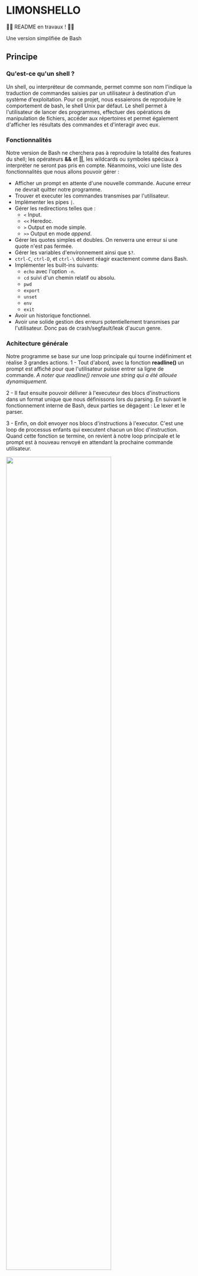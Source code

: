 # LIMONSHELLO

:construction_worker_man: README en travaux ! :construction_worker_woman:

Une version simplifiée de Bash


## Principe
### Qu'est-ce qu'un shell ?

Un shell, ou interpréteur de commande, permet comme son nom l'indique la traduction de commandes saisies par un utilisateur à destination d'un système d'exploitation. Pour ce projet, nous essaierons de reproduire le comportement de bash, le shell Unix par défaut.
Le shell permet à l'utilisateur de lancer des programmes, effectuer des opérations de manipulation de fichiers, accéder aux répertoires et permet également d'afficher les résultats des commandes et d'interagir avec eux.

### Fonctionnalités

Notre version de Bash ne cherchera pas à reproduire la totalité des features du shell; les opérateurs **&&** et **||**, les wildcards ou symboles spéciaux à interpréter ne seront pas pris en compte.
Néanmoins, voici une liste des fonctionnalités que nous allons pouvoir gérer :

- Afficher un prompt en attente d'une nouvelle commande. Aucune erreur ne devrait quitter notre programme. 
- Trouver et executer les commandes transmises par l'utilisateur.
- Implémenter les pipes `|`.
- Gérer les redirections telles que :
  - `<` Input.
  - `<<` Heredoc.
  - `>` Output en mode simple.
  - `>>` Output en mode *append*.
- Gérer les quotes simples et doubles. On renverra une erreur si une quote n'est pas fermée.
- Gérer les variables d'environnement ainsi que `$?`.
- `ctrl-C`, `ctrl-D`, et `ctrl-\` doivent réagir exactement comme dans Bash.
- Implémenter les built-ins suivants:
  - `echo` avec l'option `-n`.
  - `cd` suivi d'un chemin relatif ou absolu.
  - `pwd`
  - `export`
  - `unset`
  - `env`
  - `exit`
- Avoir un historique fonctionnel.
- Avoir une solide gestion des erreurs potentiellement transmises par l'utilisateur. Donc pas de crash/segfault/leak d'aucun genre.

### Achitecture générale

Notre programme se base sur une loop principale qui tourne indéfiniment et réalise 3 grandes actions.
1 - Tout d'abord, avec la fonction **readline()** un prompt est affiché pour que l'utilisateur puisse entrer sa ligne de commande.
*A noter que readline() renvoie une string qui a été allouée dynamiquement.*

2 - Il faut ensuite pouvoir délivrer à l'executeur des blocs d'instructions dans un format unique que nous définissons lors du parsing.
En suivant le fonctionnement interne de Bash, deux parties se dégagent : Le lexer et le parser.

3 - Enfin, on doit envoyer nos blocs d'instructions à l'executor. C'est une loop de processus enfants qui executent chacun un bloc d'instruction.
Quand cette fonction se termine, on revient à notre loop principale et le prompt est à nouveau renvoyé en attendant la prochaine commande utilisateur.

<img src="docs/Main.png" width="75%">


## Parsing
### LEXER
Le rôle du lexer est tout simplement de séparer chaque "mot" les uns des autres. Un mot est défini comme une suite de caractères autres que séparateurs (espaces, tabulations...). Cependant, une string définie par des doubles ou simples guillements compte comme un seul mot, guillemets inclus. C'est donc à ce moment qu'on vérifiera que chaque quote est bien fermée.
Avant cela, fera un premier check de la place des pipes **"|"** et redirections **"<" ">" "<<" ">>"**, que plusieurs ne se suivent pas ou ne commencent/termine pas notre ligne de commande. Il faut penser à tous les cas de figure possibles.

On va donc récupérer chaque mots et les ajouter dans une liste chaînée.

<img src="docs/lexer_struct.png" width="60%">

Chaque élément de notre liste chaînée comporte donc un pointeur vers une string que nous avons alloué dynamiquement avec **malloc()**. La difficulté aura été ici de trouver la taille de chaque malloc, spécialement dans le cas de nos quotes.

### PARSER
:construction_worker_man: :construction_worker_woman:
Une fois notre liste chaînée délivrée par le lexer, il va falloir la convertir en une seconde liste chaînée propre au parser, où chaque élément contiendra une instruction à envoyer à l'executeur par après.
Pour faire simple, nous séparons notre liste lexer à chaque pipe **|** et classons chaque élément à l'interieur d'un groupe selon 3 catégories :
- La commande suivie de ses arguments. Sous forme de double pointeur char, la commande sera toujours  l'index 0.
- L'option builtin (à *NULL* par défaut) est un pointeur sur fonction. En plus de remplir le **char, si un de nos built-in est reconnu cette option permettra d'envoyer les arguments à l'une de nos fonctions.
- L'option redirection (à *NULL* par défaut). Cette string est composée du token de redirection, un espace et le nom de fichier spécifié.

<img src="docs/lexer_to_parser.png" width="100%">

> **Illustration trouvée sur le github de [Maia de Graaf](https://github.com/maiadegraaf)**


<img src="docs/parser_struct.png" width="60%">

> **On trouve aussi un pointeur sur la liste chaînée contenant les variables d'environnement**



Après avoir malloc chaque nouvel élément de notre liste, nous entrons dans une boucle de tri jusqu'à rencontrer un pipe **|** ou la fin de notre première liste.
Ainsi, tant qu'un token de redirection n'est pas rencontré, nous récuperons chaque mot et le stockons dans le **char. Nous ne regardons pas si les commandes ou arguments sont valides, ce sera à la partie d'execution de le faire.

<img src="docs/get_cmd_elem.png" width="70%">

> **srcs/parser/parser.c**



Quand aux redirections, plusieurs problèmes se sont posés ici. En effet, et pour correspondre au comportement de bash, si l'utilisateur a entré plusieurs redirections en entrée comme en sortie, il faut:
- tester chaque input et renvoyer une erreur si un fichier n'existe pas ou si l'utilisateur n'a pas les droits
- tester chaque output, les créer si inexistants.

On aura donc une fonction qui testera d'ouvrir le file descriptor actuel si on cherche à lui attribuer une nouvelle string.
Ainsi, l'executor se retrouvera soit avec la dernière redirection du bloc, soit avec la dernière qui a posé une erreur. Ce sera à l'executor de réouvrir la redirection qu'on lui a envoyé, et de renvoyer une erreur s'il y en a une. En attendant, on aura testé chaque FD et crée les fichiers dans le cas des outputs:

<img src="docs/try_open_rd.png" width="60%">

> **srcs/parser/redirections.c**


### EXPANDER
A la fin de notre Parsing, nous envoyons les éléments de notre liste vers notre Expander. Le rôle de l'expander est de remplacer chaque variable d'environnement par sa valeur.
Par exemple la commande suivante devrait afficher votre nom d'utilisateur.
```bash
$> echo $USER
```
Cependant nous avons fait le choix d'octroyer à cette fonction la mission de supprimer les quotes, puisque ces deux actions sont étroitement liées. En effet, selon si les quotes sont doubles ou simples, les variables d'environnement ne seront pas interprétées.
On oubliera pas non plus la capacité de récupérer le dernier code d'erreur renvoyé par notre boucle :
```bash
$> echo $?
```

Aussi, si le pointeur builtin est different de NULL, alors nous n'enverrons pas nos commandes à l'expander. En effet dans certains cas certaines fonctionnalités comme **export** auront besoin des quotes. L'appel à l'expander se fera donc dans les built-ins mêmes.





















## Executor
:construction_worker_man: :construction_worker_woman:

*Les commandes builtins ne sont pas executées dans un process forké si la command line ne comporte pas de pipe*
*Il faut donc penser à séparer*

## Built-ins
:construction_worker_man: :construction_worker_woman:

## Problèmes rencontrés
:construction_worker_man: :construction_worker_woman:
Projet éternellement perfectible

## Documentation utilisée

### Github
[Maia de Graaf](https://github.com/maiadegraaf/minishell)
[Alejandro Pérez](https://github.com/madebypixel02/minishell)
[Swoorup Joshi](https://github.com/Swoorup/mysh)

### Docs
[A cooking recipe](https://www.cs.purdue.edu/homes/grr/SystemsProgrammingBook/Book/Chapter5-WritingYourOwnShell.pdf)
[A nice tutorial by Stephen Brennan](https://brennan.io/2015/01/16/write-a-shell-in-c/)
[Understanding the syntax](https://pubs.opengroup.org/onlinepubs/009695399/utilities/xcu_chap02.html)
[About quoting](https://www.grymoire.com/Unix/Quote.html)

### Videos
[fd, dup()/dup2() system call tutorial](https://www.youtube.com/watch?v=EqndHT606Tw)
[Fork() system call tutorial](https://www.youtube.com/watch?v=xVSPv-9x3gk)